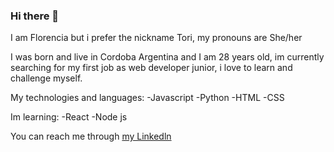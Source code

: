 ### Hi there 👋

I am Florencia but i prefer the nickname Tori, my pronouns are She/her

I was born and live in Cordoba Argentina and I am 28 years old,
im currently searching for my first job as web developer junior, i love to learn and challenge myself.

My technologies and languages:
-Javascript
-Python
-HTML
-CSS

Im learning:
-React 
-Node js

You can reach me through <a href='https://www.linkedin.com/in/florencia-guazzini-37794612a/' target='_blank'>my Linkedln </a>


<!--
**ToriGuaz/ToriGuaz** is a ✨ _special_ ✨ repository because its `README.md` (this file) appears on your GitHub profile.

Here are some ideas to get you started:

- 🔭 I’m currently working on ...
- 🌱 I’m currently learning ...
- 👯 I’m looking to collaborate on ...
- 🤔 I’m looking for help with ...
- 💬 Ask me about ...
- 📫 How to reach me: ...
- 😄 Pronouns: ...
- ⚡ Fun fact: ...
-->
